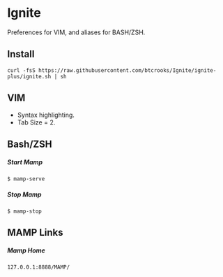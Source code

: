 # Ignite
Preferences for VIM, and aliases for BASH/ZSH.

## Install  
    curl -fsS https://raw.githubusercontent.com/btcrooks/Ignite/ignite-plus/ignite.sh | sh

## VIM
* Syntax highlighting.  
* Tab Size = 2.  

## Bash/ZSH  
##### Start Mamp
    $ mamp-serve    
##### Stop Mamp
    $ mamp-stop  

## MAMP Links 
##### Mamp Home
    127.0.0.1:8888/MAMP/
